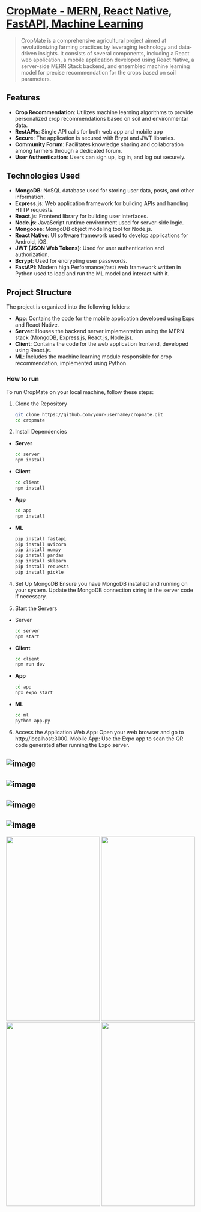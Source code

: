 # [CropMate - MERN, React Native, FastAPI, Machine Learning](https://crop-mate.vercel.app/)

> CropMate is a comprehensive agricultural project aimed at revolutionizing farming practices by leveraging technology and data-driven insights. It consists of several components, including a React web application, a mobile application developed using React Native, a server-side MERN Stack backend, and ensembled machine learning model for  precise recommendation for the crops based on soil parameters.

## Features
- **Crop Recommendation**: Utilizes machine learning algorithms to provide personalized crop recommendations based on soil and environmental data.
- **RestAPIs**: Single API calls for both web app and mobile app
- **Secure**: The application is secured with Brypt and JWT libraries.
- **Community Forum**: Facilitates knowledge sharing and collaboration among farmers through a dedicated forum.
- **User Authentication**: Users can sign up, log in, and log out securely.

## Technologies Used

- **MongoDB**: NoSQL database used for storing user data, posts, and other information.
- **Express.js**: Web application framework for building APIs and handling HTTP requests.
- **React.js**: Frontend library for building user interfaces.
- **Node.js**: JavaScript runtime environment used for server-side logic.
- **Mongoose**: MongoDB object modeling tool for Node.js.
- **React Native**: UI software framework used to develop applications for Android, iOS.
- **JWT (JSON Web Tokens)**: Used for user authentication and authorization.
- **Bcrypt**: Used for encrypting user passwords.
- **FastAPI**: Modern high Performance(fast) web framework written in Python used to load and run the ML model and interact with it.


## Project Structure
The project is organized into the following folders:

- **App**: Contains the code for the mobile application developed using Expo and React Native.
- **Server**: Houses the backend server implementation using the MERN stack (MongoDB, Express.js, React.js, Node.js).
- **Client**: Contains the code for the web application frontend, developed using React.js.
- **ML**: Includes the machine learning module responsible for crop recommendation, implemented using Python.

<h3>How to run</h3>
To run CropMate on your local machine, follow these steps:

1. Clone the Repository
   ```bash
   git clone https://github.com/your-username/cropmate.git
   cd cropmate
   ```


2. Install Dependencies
- **Server**
   ```bash
   cd server
   npm install
   ```

- **Client**
   ```bash
  cd client
  npm install
   ````

- **App**
   ```bash
   cd app
  npm install
   ````

- **ML**
   ```bash
   pip install fastapi 
   pip install uvicorn 
   pip install numpy
   pip install pandas
   pip install sklearn
   pip install requests
   pip install pickle
   ````

4. Set Up MongoDB
Ensure you have MongoDB installed and running on your system. Update the MongoDB connection string in the server code if necessary.

5. Start the Servers
- Server
  ```bash
  cd server
  npm start
  ````
  
- **Client**
   ```bash
  cd client
  npm run dev
   ````

- **App**
   ```bash
   cd app
   npx expo start
   ````

- **ML**
   ```bash
   cd ml
   python app.py 
   ````

6. Access the Application
Web App: Open your web browser and go to http://localhost:3000.
Mobile App: Use the Expo app to scan the QR code generated after running the Expo server.

![image](https://github.com/SanjuPSaji/CropMate-MERN-React-Native-Flask-Machine-Learning/assets/115170042/8f6ccc75-c67a-4b00-a0e9-a1e5e089bb32)
---------------
![image](https://github.com/SanjuPSaji/CropMate-MERN-React-Native-Flask-Machine-Learning/assets/115170042/34032b31-29ae-42bf-81c9-1d32d62b04bf)
-----------------
![image](https://github.com/SanjuPSaji/CropMate-MERN-React-Native-Flask-Machine-Learning/assets/115170042/1cc11d43-d88c-438a-8066-168d07ef1ede)
--------------------
![image](https://github.com/SanjuPSaji/CropMate-MERN-React-Native-Flask-Machine-Learning/assets/115170042/4b09684f-2c10-45cc-adfe-9ad133a4e70d)
----------------
<img src="https://github.com/SanjuPSaji/CropMate-MERN-React-Native-Flask-Machine-Learning/assets/115170042/87ad58a3-8221-4626-bfdc-268f19cb4873" width="249" height="490" />
<img src="https://github.com/SanjuPSaji/CropMate-MERN-React-Native-Flask-Machine-Learning/assets/115170042/e351277b-714f-41b4-8219-11301491d414" width="250" height="490" />
<img src="https://github.com/SanjuPSaji/CropMate-MERN-React-Native-Flask-Machine-Learning/assets/115170042/160b6287-e1dd-4d42-9cb8-e13d28021a46" width="250" height="490" />
<img src="https://github.com/SanjuPSaji/CropMate-MERN-React-Native-Flask-Machine-Learning/assets/115170042/00d619db-cb70-4bba-b846-a8225aa68026" width="249" height="490" />





